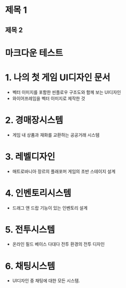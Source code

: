 
제목 1
=====
제목 2
-----




# 마크다운 테스트

# 1. 나의 첫 게임 UI디자인 문서
- 벡터 이미지를 포함한 씬플로우 구조도와 함께 보는 UI디자인
- 와이어프레임을 벡터 이미지로 제작한 것
# 2. 경매장시스템
- 게임 내 상품과 재화를 교환하는 공공거래 시스템
# 3. 레벨디자인
- 매트로바니아 장르의 플래포머 게임의 초반 스테이지 설계
# 4. 인벤토리시스템
- 드래그 앤 드랍 기능이 있는 인벤토리 설계
# 5. 전투시스템
- 온라인 필드 베이스 다대다 전투 환경의 전투 디자인
# 6. 채팅시스템
- UI디자인 중 채팅에 대한 모든 시스템.